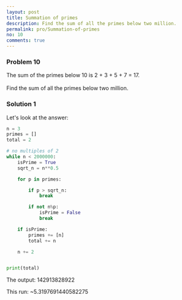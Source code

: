 ```yaml
---
layout: post
title: Summation of primes
description: Find the sum of all the primes below two million.
permalink: pro/Summation-of-primes
no: 10
comments: true
---
```


<div class='problem'>
<h3>Problem 10</h3>
<p>The sum of the primes below 10 is 2 + 3 + 5 + 7 = 17.
<br><br>Find the sum of all the primes below two million.</p>
</div>

<h3> Solution 1</h3>

Let's look at the answer:

```python
n = 3
primes = []
total = 2

# no multiples of 2
while n < 2000000:
    isPrime = True
    sqrt_n = n**0.5

    for p in primes:

        if p > sqrt_n:
            break

        if not n%p:
            isPrime = False
            break

    if isPrime:
        primes += [n]
        total += n

    n += 2


print(total)
```

The output: 142913828922 

This run: ~5.3197691440582275 

